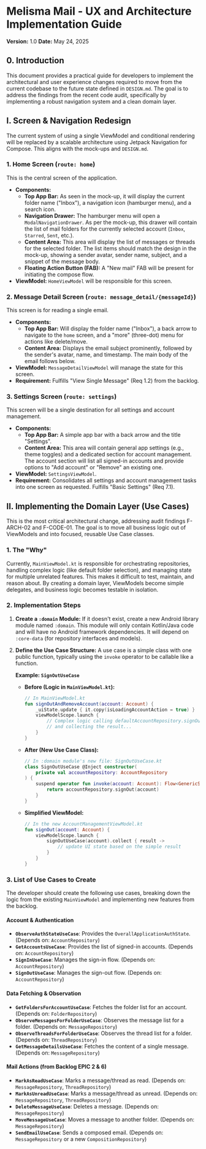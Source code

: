 # Melisma Mail - UX and Architecture Implementation Guide

**Version:** 1.0
**Date:** May 24, 2025

## 0. Introduction

This document provides a practical guide for developers to implement the architectural and user
experience changes required to move from the current codebase to the future state defined in
`DESIGN.md`. The goal is to address the findings from the recent code audit, specifically by
implementing a robust navigation system and a clean domain layer.

## I. Screen & Navigation Redesign

The current system of using a single ViewModel and conditional rendering will be replaced by a
scalable architecture using Jetpack Navigation for Compose. This aligns with the mock-ups and
`DESIGN.md`.

### 1. Home Screen (`route: home`)

This is the central screen of the application.

* **Components:**
    * **Top App Bar:** As seen in the mock-up, it will display the current folder name ("Inbox"), a
      navigation icon (hamburger menu), and a search icon.
    * **Navigation Drawer:** The hamburger menu will open a `ModalNavigationDrawer`. As per the
      mock-up, this drawer will contain the list of mail folders for the currently selected
      account (`Inbox`, `Starred`, `Sent`, etc.).
    * **Content Area:** This area will display the list of messages or threads for the selected
      folder. The list items should match the design in the mock-up, showing a sender avatar, sender
      name, subject, and a snippet of the message body.
    * **Floating Action Button (FAB):** A "New mail" FAB will be present for initiating the compose
      flow.
* **ViewModel:** `HomeViewModel` will be responsible for this screen.

### 2. Message Detail Screen (`route: message_detail/{messageId}`)

This screen is for reading a single email.

* **Components:**
    * **Top App Bar:** Will display the folder name ("Inbox"), a back arrow to navigate to the
      `home` screen, and a "more" (three-dot) menu for actions like delete/move.
    * **Content Area:** Displays the email subject prominently, followed by the sender's avatar,
      name, and timestamp. The main body of the email follows below.
* **ViewModel:** `MessageDetailViewModel` will manage the state for this screen.
* **Requirement:** Fulfills "View Single Message" (Req 1.2) from the backlog.

### 3. Settings Screen (`route: settings`)

This screen will be a single destination for all settings and account management.

* **Components:**
    * **Top App Bar:** A simple app bar with a back arrow and the title "Settings".
    * **Content Area:** This area will contain general app settings (e.g., theme toggles) and a
      dedicated section for account management. The account section will list all signed-in accounts
      and provide options to "Add account" or "Remove" an existing one.
* **ViewModel:** `SettingsViewModel`.
* **Requirement:** Consolidates all settings and account management tasks into one screen as
  requested. Fulfills "Basic Settings" (Req 7.1).

## II. Implementing the Domain Layer (Use Cases)

This is the most critical architectural change, addressing audit findings F-ARCH-02 and F-CODE-01.
The goal is to move all business logic out of ViewModels and into focused, reusable Use Case
classes.

### 1. The "Why"

Currently, `MainViewModel.kt` is responsible for orchestrating repositories, handling complex
logic (like default folder selection), and managing state for multiple unrelated features. This
makes it difficult to test, maintain, and reason about. By creating a domain layer, ViewModels
become simple delegates, and business logic becomes testable in isolation.

### 2. Implementation Steps

1. **Create a `:domain` Module:** If it doesn't exist, create a new Android library module named
   `:domain`. This module will only contain Kotlin/Java code and will have no Android framework
   dependencies. It will depend on `:core-data` (for repository interfaces and models).
2. **Define the Use Case Structure:** A use case is a simple class with one public function,
   typically using the `invoke` operator to be callable like a function.

   **Example: `SignOutUseCase`**

    * **Before (Logic in `MainViewModel.kt`):**
        ```kotlin
        // In MainViewModel.kt
        fun signOutAndRemoveAccount(account: Account) {
            _uiState.update { it.copy(isLoadingAccountAction = true) }
            viewModelScope.launch {
                // Complex logic calling defaultAccountRepository.signOut()
                // and collecting the result...
            }
        }
        ```

    * **After (New Use Case Class):**
        ```kotlin
        // In :domain module's new file: SignOutUseCase.kt
        class SignOutUseCase @Inject constructor(
            private val accountRepository: AccountRepository
        ) {
            suspend operator fun invoke(account: Account): Flow<GenericSignOutResult> {
                return accountRepository.signOut(account)
            }
        }
        ```

    * **Simplified ViewModel:**
        ```kotlin
        // In the new AccountManagementViewModel.kt
        fun signOut(account: Account) {
            viewModelScope.launch {
                signOutUseCase(account).collect { result ->
                    // update UI state based on the simple result
                }
            }
        }
        ```

### 3. List of Use Cases to Create

The developer should create the following use cases, breaking down the logic from the existing
`MainViewModel` and implementing new features from the backlog.

#### Account & Authentication

* **`ObserveAuthStateUseCase`**: Provides the `OverallApplicationAuthState`. (Depends on:
  `AccountRepository`)
* **`GetAccountsUseCase`**: Provides the list of signed-in accounts. (Depends on:
  `AccountRepository`)
* **`SignInUseCase`**: Manages the sign-in flow. (Depends on: `AccountRepository`)
* **`SignOutUseCase`**: Manages the sign-out flow. (Depends on: `AccountRepository`)

#### Data Fetching & Observation

* **`GetFoldersForAccountUseCase`**: Fetches the folder list for an account. (Depends on:
  `FolderRepository`)
* **`ObserveMessagesForFolderUseCase`**: Observes the message list for a folder. (Depends on:
  `MessageRepository`)
* **`ObserveThreadsForFolderUseCase`**: Observes the thread list for a folder. (Depends on:
  `ThreadRepository`)
* **`GetMessageDetailsUseCase`**: Fetches the content of a single message. (Depends on:
  `MessageRepository`)

#### Mail Actions (from Backlog EPIC 2 & 6)

* **`MarkAsReadUseCase`**: Marks a message/thread as read. (Depends on: `MessageRepository`,
  `ThreadRepository`)
* **`MarkAsUnreadUseCase`**: Marks a message/thread as unread. (Depends on: `MessageRepository`,
  `ThreadRepository`)
* **`DeleteMessageUseCase`**: Deletes a message. (Depends on: `MessageRepository`)
* **`MoveMessageUseCase`**: Moves a message to another folder. (Depends on: `MessageRepository`)
* **`SendEmailUseCase`**: Sends a composed email. (Depends on: `MessageRepository` or a new
  `CompositionRepository`)
